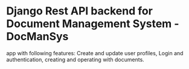 # Django Rest API backend for Document Management System - DocManSys

app with following features: Create and update user profiles, Login and authentication, 
creating and operating with documents.
